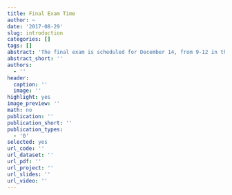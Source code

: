 ```yaml
---
title: Final Exam Time
author: ~
date: '2017-08-29'
slug: introduction
categories: []
tags: []
abstract: 'The final exam is scheduled for December 14, from 9-12 in the usual classroom (Link Classroom 4)'
abstract_short: ''
authors:
  - ''
header:
  caption: ''
  image: ''
highlight: yes
image_preview: ''
math: no
publication: ''
publication_short: ''
publication_types:
  - '0'
selected: yes
url_code: ''
url_dataset: ''
url_pdf: ''
url_project: ''
url_slides: ''
url_video: ''
---
```


